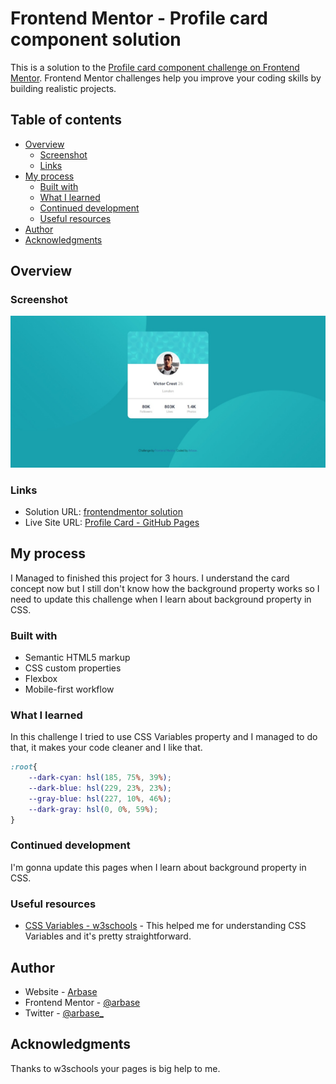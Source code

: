 # Frontend Mentor - Profile card component solution

This is a solution to the [Profile card component challenge on Frontend Mentor](https://www.frontendmentor.io/challenges/profile-card-component-cfArpWshJ). Frontend Mentor challenges help you improve your coding skills by building realistic projects. 

## Table of contents

- [Overview](#overview)
  - [Screenshot](#screenshot)
  - [Links](#links)
- [My process](#my-process)
  - [Built with](#built-with)
  - [What I learned](#what-i-learned)
  - [Continued development](#continued-development)
  - [Useful resources](#useful-resources)
- [Author](#author)
- [Acknowledgments](#acknowledgments)

## Overview


### Screenshot

![Screenshot](./screenshot.jpg)

### Links

- Solution URL: [frontendmentor solution](https://your-solution-url.com)
- Live Site URL: [Profile Card - GitHub Pages](https://arbase.github.io/profile-card/)

## My process

I Managed to finished this project for 3 hours. I understand the card concept now but I still don't know how the background property works so I need to update this challenge when I learn about background property in CSS.

### Built with

- Semantic HTML5 markup
- CSS custom properties
- Flexbox
- Mobile-first workflow

### What I learned

In this challenge I tried to use CSS Variables property and I managed to do that, it makes your code cleaner and I like that.

```css
:root{
    --dark-cyan: hsl(185, 75%, 39%);
    --dark-blue: hsl(229, 23%, 23%);
    --gray-blue: hsl(227, 10%, 46%);
    --dark-gray: hsl(0, 0%, 59%);
}
```

### Continued development

I'm gonna update this pages when I learn about background property in CSS.

### Useful resources

- [CSS Variables - w3schools](https://www.w3schools.com/css/css3_variables.asp) - This helped me for understanding CSS Variables and it's pretty straightforward.

## Author

- Website - [Arbase](https://www.arbase.github.io)
- Frontend Mentor - [@arbase](https://www.frontendmentor.io/profile/arbase)
- Twitter - [@arbase_](https://www.twitter.com/arbase_)

## Acknowledgments

Thanks to w3schools your pages is big help to me.


